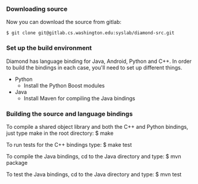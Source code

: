 ### Downloading source
Now you can download the source from gitlab:

    $ git clone git@gitlab.cs.washington.edu:syslab/diamond-src.git

### Set up the build environment
Diamond has language binding for Java, Android, Python and C++. In
order to build the bindings in each case, you'll need to set up
different things.

* Python
  - Install the Python Boost modules
* Java
  - Install Maven for compiling the Java bindings

### Building the source and language bindings
To compile a shared object library and both the C++ and Python
bindings, just type make in the root directory:
    $ make

To run tests for the C++ bindings type:
    $ make test

To compile the Java bindings, cd to the Java directory and type:
    $ mvn package

To test the Java bindings, cd to the Java directory and type:
    $ mvn test

